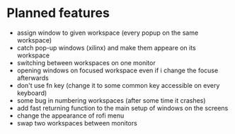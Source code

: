 
# Planned features
- assign window to given workspace (every popup on the same workspace)
- catch pop-up windows (xilinx) and make them appeare on its workspace 
- switching between workspaces on one monitor
- opening windows on focused workspace even if i change the focuse afterwards
- don't use fn key (change it to some common key accessible on every keyboard)
- some bug in numbering workspaces (after some time it crashes)
- add fast returning function to the main setup of windows on the screens
- change the appearance of rofi menu
- swap two workspaces between monitors
